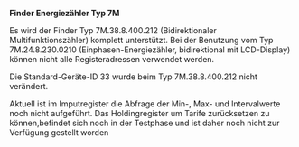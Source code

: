 **Finder Energiezähler Typ 7M** 

Es wird der Finder Typ 7M.38.8.400.212 (Bidirektionaler Multifunktionszähler) komplett unterstützt.
Bei der Benutzung vom Typ 7M.24.8.230.0210 (Einphasen-Energiezähler, bidirektional mit LCD-Display)
können nicht alle Registeradressen verwendet werden.

Die Standard-Geräte-ID 33 wurde beim Typ 7M.38.8.400.212 nicht verändert.

Aktuell ist im Imputregister die Abfrage der Min-, Max- und Intervalwerte noch nicht aufgeführt.
Das Holdingregister um Tarife zurücksetzen zu können,befindet sich noch in der Testphase und ist daher noch nicht zur Verfügung gestellt worden
